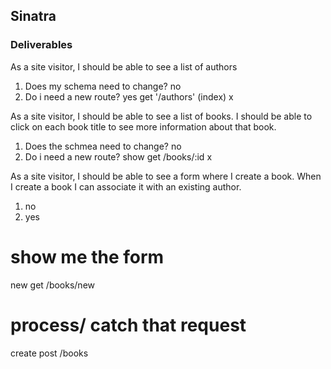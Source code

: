 ## Sinatra

### Deliverables

As a site visitor, I should be able to see a list of authors
1. Does my schema need to change?
no
2. Do i need a new route?
yes
get '/authors' (index)
x

As a site visitor, I should be able to see a list of books. I should be able to click on each book title to see more information about that book.
1. Does the schmea need to change? no
2. Do i need a new route?
show get /books/:id
x

As a site visitor, I should be able to see a form where I create a book. When I create a book I can associate it with an existing author.

1. no
2. yes
# show me the form
new get /books/new
# process/ catch that request
create    post /books
